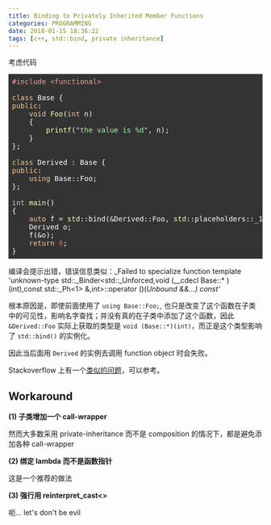 ```yaml
---
title: Binding to Privately Inherited Member Functions
categories: PROGRAMMING
date: 2018-01-15 18:36:22
tags: [c++, std::bind, private inheritance]
---
```

考虑代码

<pre class="hljs" style="display: block; overflow-x: auto; padding: 0.5em; background: rgb(51, 51, 51); color: rgb(255, 255, 255);"><span class="hljs-meta" style="color: rgb(252, 155, 155);">#<span class="hljs-meta-keyword">include</span> <span class="hljs-meta-string">&lt;functional&gt;</span></span>

<span class="hljs-keyword" style="color: rgb(252, 194, 140);">class</span> Base {
<span class="hljs-keyword" style="color: rgb(252, 194, 140);">public</span>:
    <span class="hljs-function"><span class="hljs-keyword" style="color: rgb(252, 194, 140);">void</span> <span class="hljs-title" style="color: rgb(255, 255, 170);">Foo</span><span class="hljs-params">(<span class="hljs-keyword" style="color: rgb(252, 194, 140);">int</span> n)</span>
    </span>{
        <span class="hljs-built_in" style="color: rgb(255, 255, 170);">printf</span>(<span class="hljs-string" style="color: rgb(162, 252, 162);">"the value is %d"</span>, n);
    }
};

<span class="hljs-keyword" style="color: rgb(252, 194, 140);">class</span> Derived : Base {
<span class="hljs-keyword" style="color: rgb(252, 194, 140);">public</span>:
    <span class="hljs-keyword" style="color: rgb(252, 194, 140);">using</span> Base::Foo;
};

<span class="hljs-function"><span class="hljs-keyword" style="color: rgb(252, 194, 140);">int</span> <span class="hljs-title" style="color: rgb(255, 255, 170);">main</span><span class="hljs-params">()</span>
</span>{
    <span class="hljs-keyword" style="color: rgb(252, 194, 140);">auto</span> f = <span class="hljs-built_in" style="color: rgb(255, 255, 170);">std</span>::bind(&amp;Derived::Foo, <span class="hljs-built_in" style="color: rgb(255, 255, 170);">std</span>::placeholders::_1, <span class="hljs-number" style="color: rgb(211, 99, 99);">10</span>);
    Derived o;
    f(&amp;o);
    <span class="hljs-keyword" style="color: rgb(252, 194, 140);">return</span> <span class="hljs-number" style="color: rgb(211, 99, 99);">0</span>;
}</pre>

编译会提示出错，错误信息类似：_Failed to specialize function template 'unknown-type std::_Binder<std::_Unforced,void (__cdecl Base::* )(int),const std::_Ph<1> &,int>::operator ()(_Unbound &&...) const'_

根本原因是，即使前面使用了 `using Base::Foo;`, 也只是改变了这个函数在子类中的可见性，影响名字查找；并没有真的在子类中添加了这个函数，因此 `&Derived::Foo` 实际上获取的类型是 `void (Base::*)(int)`，而正是这个类型影响了 `std::bind()` 的实例化。

因此当后面用 `Derived` 的实例去调用 function object 时会失败。

Stackoverflow 上有一个[类似的问题](https://stackoverflow.com/questions/36263159/binding-to-privately-inherited-member-function)，可以参考。

## Workaround

**(1) 子类增加一个 call-wrapper**

然而大多数采用 private-inheritance 而不是 composition 的情况下，都是避免添加各种 call-wrapper

**(2) 绑定 lambda 而不是函数指针**

这是一个推荐的做法

**(3) 强行用 reinterpret_cast<>**

呃... let's don't be evil
